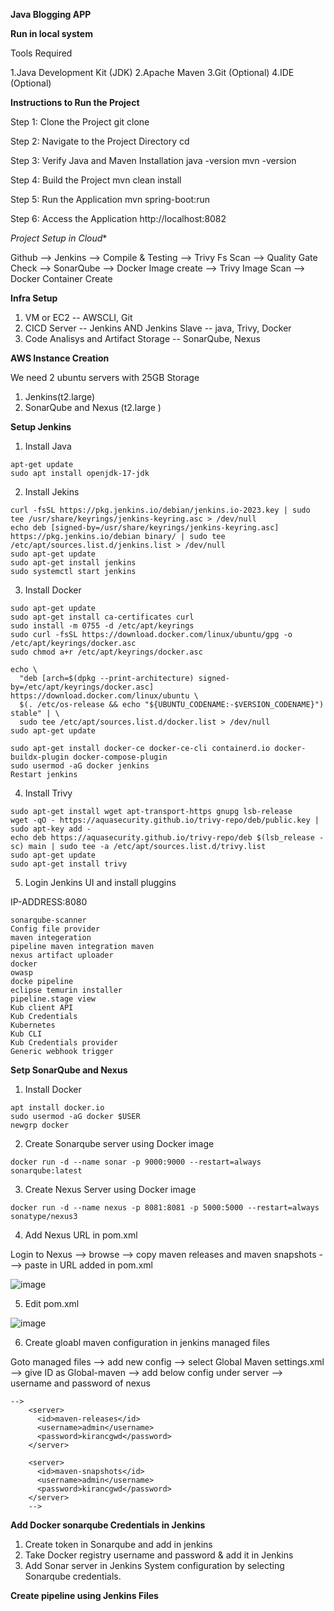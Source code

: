 **Java Blogging APP**

**Run in local system**


Tools Required

1.Java Development Kit (JDK)
2.Apache Maven
3.Git (Optional)
4.IDE (Optional)

**Instructions to Run the Project**

Step 1: Clone the Project
git clone <repository-url>

Step 2: Navigate to the Project Directory
cd <project-directory>

Step 3: Verify Java and Maven Installation
java -version
mvn -version

Step 4: Build the Project
mvn clean install


Step 5: Run the Application
mvn spring-boot:run

Step 6: Access the Application
http://localhost:8082

**Project Setup* in Cloud**

Github --> Jenkins --> Compile & Testing --> Trivy Fs Scan --> Quality Gate Check --> SonarQube --> Docker Image create --> Trivy Image Scan --> Docker Container Create 

**Infra Setup**

1. VM or EC2  -- AWSCLI, Git
2. CICD Server -- Jenkins AND Jenkins Slave -- java, Trivy, Docker
3. Code Analisys and Artifact Storage -- SonarQube, Nexus

**AWS Instance Creation**

We need 2 ubuntu servers with 25GB Storage

1. Jenkins(t2.large)
2. SonarQube and Nexus (t2.large )

**Setup Jenkins**
1. Install Java
```   
apt-get update
sudo apt install openjdk-17-jdk
```
2. Install Jekins
```
curl -fsSL https://pkg.jenkins.io/debian/jenkins.io-2023.key | sudo tee /usr/share/keyrings/jenkins-keyring.asc > /dev/null
echo deb [signed-by=/usr/share/keyrings/jenkins-keyring.asc]  https://pkg.jenkins.io/debian binary/ | sudo tee /etc/apt/sources.list.d/jenkins.list > /dev/null
sudo apt-get update
sudo apt-get install jenkins
sudo systemctl start jenkins
```
3. Install Docker
```
sudo apt-get update
sudo apt-get install ca-certificates curl
sudo install -m 0755 -d /etc/apt/keyrings
sudo curl -fsSL https://download.docker.com/linux/ubuntu/gpg -o /etc/apt/keyrings/docker.asc
sudo chmod a+r /etc/apt/keyrings/docker.asc

echo \
  "deb [arch=$(dpkg --print-architecture) signed-by=/etc/apt/keyrings/docker.asc] https://download.docker.com/linux/ubuntu \
  $(. /etc/os-release && echo "${UBUNTU_CODENAME:-$VERSION_CODENAME}") stable" | \
  sudo tee /etc/apt/sources.list.d/docker.list > /dev/null
sudo apt-get update

sudo apt-get install docker-ce docker-ce-cli containerd.io docker-buildx-plugin docker-compose-plugin
sudo usermod -aG docker jenkins
Restart jenkins
```
4. Install Trivy
```
sudo apt-get install wget apt-transport-https gnupg lsb-release
wget -qO - https://aquasecurity.github.io/trivy-repo/deb/public.key | sudo apt-key add -
echo deb https://aquasecurity.github.io/trivy-repo/deb $(lsb_release -sc) main | sudo tee -a /etc/apt/sources.list.d/trivy.list
sudo apt-get update
sudo apt-get install trivy
```
5. Login Jenkins UI and install pluggins
   
IP-ADDRESS:8080
```
sonarqube-scanner
Config file provider
maven integeration
pipeline maven integration maven
nexus artifact uploader
docker
owasp
docke pipeline
eclipse temurin installer
pipeline.stage view
Kub client API
Kub Credentials
Kubernetes
Kub CLI
Kub Credentials provider
Generic webhook trigger
```

**Setp SonarQube and Nexus**
1. Install Docker
```
apt install docker.io
sudo usermod -aG docker $USER
newgrp docker
```
2. Create Sonarqube server using Docker image
```
docker run -d --name sonar -p 9000:9000 --restart=always sonarqube:latest
```
3. Create Nexus Server using Docker image
```
docker run -d --name nexus -p 8081:8081 -p 5000:5000 --restart=always  sonatype/nexus3
```
4. Add Nexus URL in pom.xml
   
Login to Nexus --> browse --> copy maven releases and maven snapshots ---> paste in URL added in pom.xml

![image](https://github.com/user-attachments/assets/b67c6a9b-7bbe-4109-ae4a-2c9492ba9bbb)

5.  Edit pom.xml

 ![image](https://github.com/user-attachments/assets/f60c1554-2e75-41d9-ac1a-34d99acec1a0)

6. Create gloabl maven configuration in jenkins managed files
   
Goto managed files  --> add new config --> select Global Maven settings.xml --> give ID as Global-maven --> add below config under server --> username and password of nexus

```
-->
    <server>
      <id>maven-releases</id>
      <username>admin</username>
      <password>kirancgwd</password>
    </server>
    
    <server>
      <id>maven-snapshots</id>
      <username>admin</username>
      <password>kirancgwd</password>
    </server>
    -->
```

**Add Docker sonarqube Credentials in Jenkins**

1. Create token in Sonarqube and add in jenkins
2. Take Docker registry username and password & add it in Jenkins
3. Add Sonar server in Jenkins System configuration by selecting Sonarqube credentials.

**Create pipeline using Jenkins Files**



